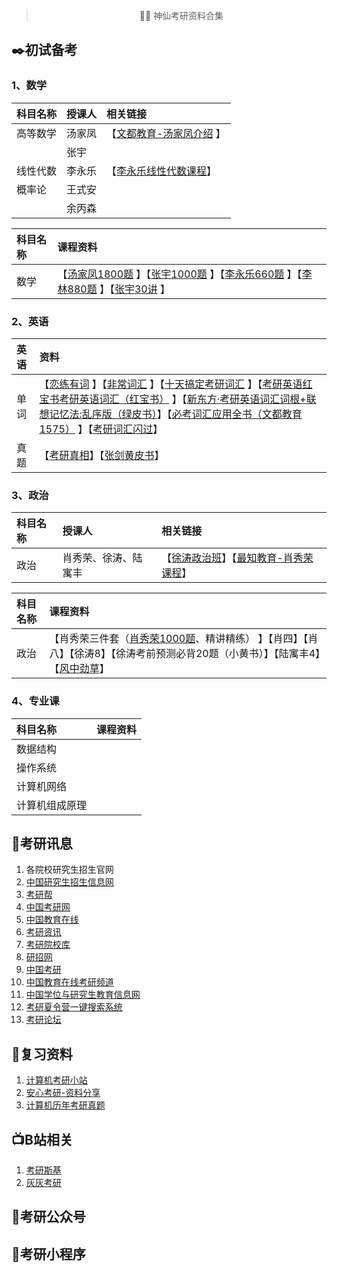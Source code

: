 > <p align="center"> 👨‍🎓 神仙考研资料合集</p>

## ✒️初试备考

### 1、数学

|科目名称|授课人|相关链接|
|:-|:-|:-|
|高等数学|汤家凤|【[文都教育-汤家凤介绍](https://www.wendu.com/teacher/kaoyan/ggk/shuxue/15.shtml) 】|
||张宇||
|线性代数|李永乐|【[李永乐线性代数课程](https://ke.qq.com/course/180163)】|
|概率论|王式安||
| | 余丙森| |

|科目名称|课程资料|
|:-|:-|
|数学|【[汤家凤1800题](https://s.taobao.com/search?q=%E8%80%83%E7%A0%941800) 】【[张宇1000题](https://s.taobao.com/search?q=%E5%BC%A0%E5%AE%871000%E9%A2%98) 】【[李永乐660题](https://s.taobao.com/search?q=%E8%80%83%E7%A0%94660) 】【[李林880题](https://s.taobao.com/search?q=%E6%9D%8E%E6%9E%97880%E9%A2%98) 】【[张宇30讲](https://s.taobao.com/search?q=%E5%BC%A0%E5%AE%87%E5%9F%BA%E7%A1%8030%E8%AE%B2) 】|

### 2、英语

|英语|资料|
|:-|:-|
|单词|【[恋练有词](https://s.taobao.com/search?q=%E6%81%8B%E7%BB%83%E6%9C%89%E8%AF%8D) 】【[非常词汇](https://s.taobao.com/search?q=%E9%9D%9E%E5%B8%B8%E8%AF%8D%E6%B1%87) 】【[十天搞定考研词汇](https://s.taobao.com/search?q=%E5%8D%81%E5%A4%A9%E6%90%9E%E5%AE%9A%E8%80%83%E7%A0%94%E8%AF%8D%E6%B1%87) 】【[考研英语红宝书考研英语词汇（红宝书）](https://s.taobao.com/search?q=%E8%80%83%E7%A0%94%E8%8B%B1%E8%AF%AD%E7%BA%A2%E5%AE%9D%E4%B9%A6%E8%80%83%E7%A0%94%E8%8B%B1%E8%AF%AD%E8%AF%8D%E6%B1%87) 】【[新东方·考研英语词汇词根+联想记忆法:乱序版（绿皮书）](https://s.taobao.com/search?q=%E6%96%B0%E4%B8%9C%E6%96%B9%C2%B7%E8%80%83%E7%A0%94%E8%8B%B1%E8%AF%AD%E8%AF%8D%E6%B1%87%E8%AF%8D%E6%A0%B9%2B%E8%81%94%E6%83%B3%E8%AE%B0%E5%BF%86%E6%B3%95%3A%E4%B9%B1%E5%BA%8F%E7%89%88)】【[必考词汇应用全书（文都教育1575）](https://s.taobao.com/search?q=%E6%96%87%E9%83%BD%E6%95%99%E8%82%B2+1575) 】【[考研词汇闪过](https://s.taobao.com/search?q=%E8%80%83%E7%A0%94%E8%AF%8D%E6%B1%87%E9%97%AA%E8%BF%87)】|
|真题|【[考研真相](https://s.taobao.com/search?q=%E8%80%83%E7%A0%94%E7%9C%9F%E7%9B%B8)】【[张剑黄皮书](https://s.taobao.com/search?q=%E8%80%83%E7%A0%94%E9%BB%84%E7%9A%AE%E4%B9%A6)】|

### 3、政治

|科目名称|授课人|相关链接|
|:-|:-|:-|
|政治|肖秀荣、徐涛、陆寓丰|【[徐涛政治班](https://class.hujiang.com/18389713/intro)】【[最知教育-肖秀荣课程](https://zuizhi.ke.qq.com/)】|

|科目名称|课程资料|
|:-|:-|
|政治|【肖秀荣三件套（[肖秀荣1000题](https://s.taobao.com/search?q=%E8%82%96%E7%A7%80%E8%8D%A31000%E9%A2%98)、精讲精练） 】【肖四】【肖八】【徐涛8】【徐涛考前预测必背20题（小黄书）】【陆寓丰4】【[风中劲草](https://s.taobao.com/search?q=%E9%A3%8E%E4%B8%AD%E5%8A%B2%E8%8D%89)】|

### 4、专业课

|科目名称|课程资料|
|:-|:-|
|数据结构||
|操作系统||
|计算机网络||
|计算机组成原理||

## 📣考研讯息

1. 各院校研究生招生官网
2. <a href="https://yz.chsi.com.cn/">中国研究生招生信息网</a>
3. <a href="http://www.kaoyan.com/">考研帮</a>
4. <a href="http://www.chinakaoyan.com/">中国考研网</a>
5. <a href="http://www.eol.cn/">中国教育在线</a>
6. <a href="http://www.eol.cn/e_ky/zt/common/kylc/pc.shtml">考研资讯</a>
7. <a href="https://yz.chsi.com.cn/sch/">考研院校库</a>
8. <a href="https://yz.chsi.com.cn/kyinfo/">研招网</a>
9. <a href="http://www.cnky.net/">中国考研</a>
10. <a href="http://kaoyan.eol.cn/">中国教育在线考研频道</a>
11. <a href="http://www.cdgdc.edu.cn/">中国学位与研究生教育信息网</a>
12. <a href="https://www.baoyantong.cn/xlysearch/">考研夏令营一键搜索系统</a>
13. <a href="http://bbs.kaoyan.com/">考研论坛</a>

## 📒复习资料

1. [计算机考研小站](https://www.88pu.top/)
2. [安心考研-资料分享](http://axky.ys168.com/)
3. [计算机历年考研真题](https://github.com/csseky/cskaoyan)

## 📺B站相关

1. [考研斯基](https://space.bilibili.com/431748468/)
2. [灰灰考研](https://space.bilibili.com/102003312/)

## 📱考研公众号

## 📲考研小程序





